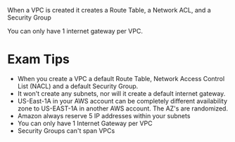 When a VPC is created it creates a Route Table, a Network ACL, and a Security Group

You can only have 1 internet gateway per VPC.

# Exam Tips
* When you create a VPC a default Route Table, Network Access Control List (NACL) and a default Security Group.
* It won't create any subnets, nor will it create a default internet gateway.
* US-East-1A in your AWS account can be completely different availability zone to US-EAST-1A in another AWS account. The AZ's are randomized.
* Amazon always reserve 5 IP addresses within your subnets
* You can only have 1 Internet Gateway per VPC
* Security Groups can't span VPCs